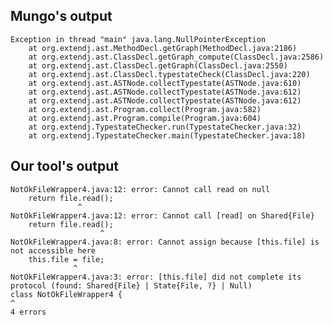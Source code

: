 ## Mungo's output

```
Exception in thread "main" java.lang.NullPointerException
	at org.extendj.ast.MethodDecl.getGraph(MethodDecl.java:2186)
	at org.extendj.ast.ClassDecl.getGraph_compute(ClassDecl.java:2586)
	at org.extendj.ast.ClassDecl.getGraph(ClassDecl.java:2550)
	at org.extendj.ast.ClassDecl.typestateCheck(ClassDecl.java:220)
	at org.extendj.ast.ASTNode.collectTypestate(ASTNode.java:610)
	at org.extendj.ast.ASTNode.collectTypestate(ASTNode.java:612)
	at org.extendj.ast.ASTNode.collectTypestate(ASTNode.java:612)
	at org.extendj.ast.Program.collect(Program.java:582)
	at org.extendj.ast.Program.compile(Program.java:604)
	at org.extendj.TypestateChecker.run(TypestateChecker.java:32)
	at org.extendj.TypestateChecker.main(TypestateChecker.java:18)```

## Our tool's output

```
NotOkFileWrapper4.java:12: error: Cannot call read on null
    return file.read();
               ^
NotOkFileWrapper4.java:12: error: Cannot call [read] on Shared{File}
    return file.read();
                    ^
NotOkFileWrapper4.java:8: error: Cannot assign because [this.file] is not accessible here
    this.file = file;
              ^
NotOkFileWrapper4.java:3: error: [this.file] did not complete its protocol (found: Shared{File} | State{File, ?} | Null)
class NotOkFileWrapper4 {
^
4 errors```
